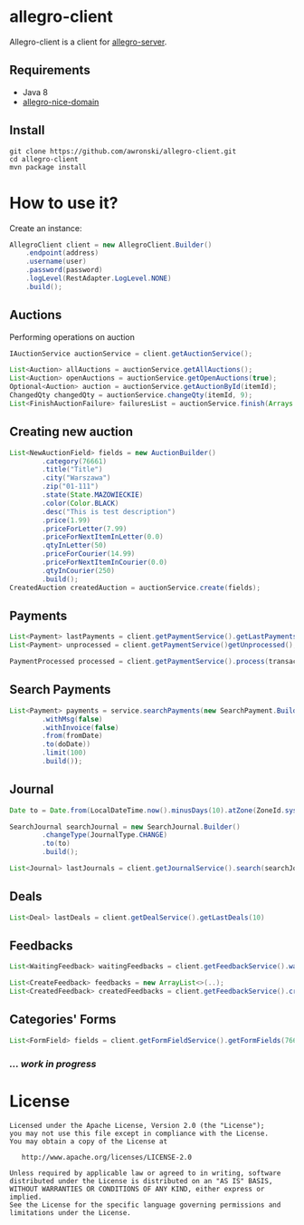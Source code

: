 # allegro-client
Allegro-client is a client for [allegro-server](https://github.com/awronski/allegro-server).

## Requirements
- Java 8
- [allegro-nice-domain](https://github.com/awronski/allegro-nice-api)

## Install
```
git clone https://github.com/awronski/allegro-client.git
cd allegro-client
mvn package install
```

# How to use it?
Create an instance:
```java
AllegroClient client = new AllegroClient.Builder()
    .endpoint(address)
    .username(user)
    .password(password)
    .logLevel(RestAdapter.LogLevel.NONE)
    .build();
```

## Auctions
Performing operations on auction
```java
IAuctionService auctionService = client.getAuctionService();

List<Auction> allAuctions = auctionService.getAllAuctions();
List<Auction> openAuctions = auctionService.getOpenAuctions(true);
Optional<Auction> auction = auctionService.getAuctionById(itemId);
ChangedQty changedQty = auctionService.changeQty(itemId, 9);
List<FinishAuctionFailure> failuresList = auctionService.finish(Arrays.asList(itemId1, itemId2, itemId3));
```

## Creating new auction
```java
List<NewAuctionField> fields = new AuctionBuilder()
        .category(76661)
        .title("Title")
        .city("Warszawa")
        .zip("01-111")
        .state(State.MAZOWIECKIE)
        .color(Color.BLACK)
        .desc("This is test description")
        .price(1.99)
        .priceForLetter(7.99)
        .priceForNextItemInLetter(0.0)
        .qtyInLetter(50)
        .priceForCourier(14.99)
        .priceForNextItemInCourier(0.0)
        .qtyInCourier(250)
        .build();
CreatedAuction createdAuction = auctionService.create(fields);
```

## Payments
```java
List<Payment> lastPayments = client.getPaymentService().getLastPayments(10);
List<Payment> unprocessed = client.getPaymentService()getUnprocessed();

PaymentProcessed processed = client.getPaymentService().process(transactionId, amount, yourRef);
```

## Search Payments
```java
List<Payment> payments = service.searchPayments(new SearchPayment.Builder()
        .withMsg(false)
        .withInvoice(false)
        .from(fromDate)
        .to(doDate))
        .limit(100)
        .build());
```

## Journal
```java
Date to = Date.from(LocalDateTime.now().minusDays(10).atZone(ZoneId.systemDefault()).toInstant());

SearchJournal searchJournal = new SearchJournal.Builder()
        .changeType(JournalType.CHANGE)
        .to(to)
        .build();

List<Journal> lastJournals = client.getJournalService().search(searchJournal);
```

## Deals
```java
List<Deal> lastDeals = client.getDealService().getLastDeals(10)
```

## Feedbacks
```java
List<WaitingFeedback> waitingFeedbacks = client.getFeedbackService().waitingFeedbackOnlyForPaidOrders();

List<CreateFeedback> feedbacks = new ArrayList<>(..);
List<CreatedFeedback> createdFeedbacks = client.getFeedbackService().create(feedbacks);
```

## Categories' Forms
```java
List<FormField> fields = client.getFormFieldService().getFormFields(76661, true);
```

### _... work in progress_

License
=======

    Licensed under the Apache License, Version 2.0 (the "License");
    you may not use this file except in compliance with the License.
    You may obtain a copy of the License at

       http://www.apache.org/licenses/LICENSE-2.0

    Unless required by applicable law or agreed to in writing, software
    distributed under the License is distributed on an "AS IS" BASIS,
    WITHOUT WARRANTIES OR CONDITIONS OF ANY KIND, either express or implied.
    See the License for the specific language governing permissions and
    limitations under the License.